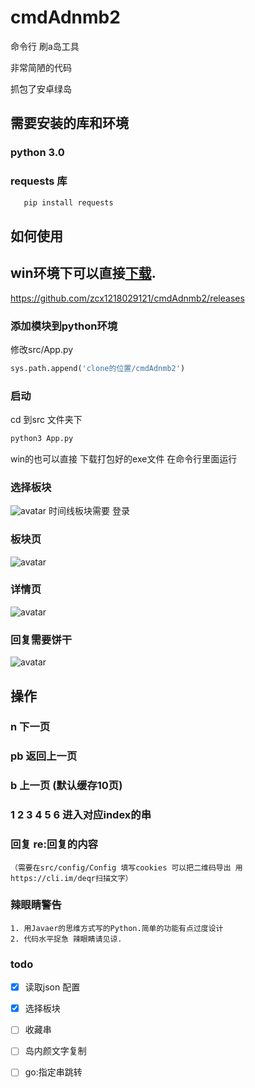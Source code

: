# cmdAdnmb2
命令行 刷a岛工具

非常简陋的代码 

抓包了安卓绿岛
## 需要安装的库和环境
### python 3.0










### requests 库
 ```python
    pip install requests
```
## 如何使用

## win环境下可以直接[下载]("https://github.com/zcx1218029121/cmdAdnmb2/releases").
https://github.com/zcx1218029121/cmdAdnmb2/releases
### 添加模块到python环境
修改src/App.py

 ```python
sys.path.append('clone的位置/cmdAdnmb2')
```
### 启动
cd 到src 文件夹下
 ```python
python3 App.py
```

win的也可以直接 下载打包好的exe文件 在命令行里面运行 


###  选择板块
![avatar](https://s2.ax1x.com/2020/01/02/ltRtUS.png)
时间线板块需要 登录

### 板块页
![avatar](https://s2.ax1x.com/2019/12/30/lMRkUx.png)
### 详情页
![avatar](https://s2.ax1x.com/2019/12/30/lM2REt.png)
### 回复需要饼干 
![avatar](https://s2.ax1x.com/2020/01/02/lYFL8g.png)
## 操作 
 ### n 下一页
 ### pb 返回上一页
 ### b 上一页 (默认缓存10页)
 ### 1 2 3 4 5 6 进入对应index的串
 
 
 ### 回复 re:回复的内容 
    （需要在src/config/Config 填写cookies 可以把二维码导出 用https://cli.im/deqr扫描文字）


### 辣眼睛警告
    1. 用Javaer的思维方式写的Python.简单的功能有点过度设计
    2. 代码水平捉急 辣眼睛请见谅. 
### todo 
- [x] 读取json 配置
- [x] 选择板块
- [ ] 收藏串
- [ ] 岛内颜文字复制
- [ ] go:指定串跳转
    
